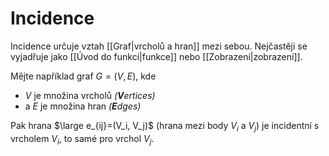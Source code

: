 # Incidence
Incidence určuje vztah [[Graf|vrcholů a hran]] mezi sebou. Nejčastěji se vyjadřuje jako [[Úvod do funkcí|funkce]] nebo [[Zobrazení|zobrazení]].

Mějte například graf $G=(V,E)$, kde
- $V$ je množina vrcholů *(**V**ertices)*
- a $E$ je množina hran *(**E**dges)*

Pak hrana $\large e_{ij}=(V_i, V_j)$ (hrana mezi body $V_i$ a $V_j$) je incidentní s vrcholem $V_i$, to samé pro vrchol $V_j$. 
